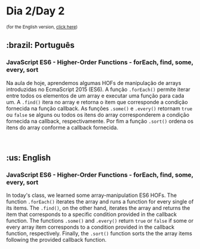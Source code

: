 # Dia 2/Day 2

<small>(for the English version, <a href="#en">click here</a>)</small>

<h2>:brazil: Português</h2>
<h3>JavaScript ES6 - Higher-Order Functions - forEach, find, some, every, sort</h3>
<p>Na aula de hoje, aprendemos algumas HOFs de manipulação de arrays introduzidas no EcmaScript 2015 (ES6). A função <code>.forEach()</code> permite iterar entre todos os elementos de um array e executar uma função para cada um. A <code>.find()</code> itera no array e retorna o item que corresponde a condição fornecida na função callback. As funções <code>.some()</code> e <code>.every()</code> retornam <code>true</code> ou <code>false</code> se alguns ou todos os itens do array corresponderem a condição fornecida na callback, respectivamente. Por fim a função <code>.sort()</code> ordena os itens do array conforme a callback fornecida.</p>
<br>

<h2 id="en">:us: English</h2>
<h3>JavaScript ES6 - Higher-Order Functions - forEach, find, some, every, sort</h3>
<p>In today's class, we learned some array-manipulation ES6 HOFs. The function <code>.forEach()</code> iterates the array and runs a function for every single of its items. The <code>.find()</code>, on the other hand, iterates the array and returns the item that corresponds to a specific condition provided in the callback function. The functions <code>.some()</code> and <code>.every()</code> return <code>true</code> or <code>false</code> if some or every array item corresponds to a condition provided in the callback function, respectively. Finally, the <code>.sort()</code> function sorts the the array items following the provided callback function.</p>
